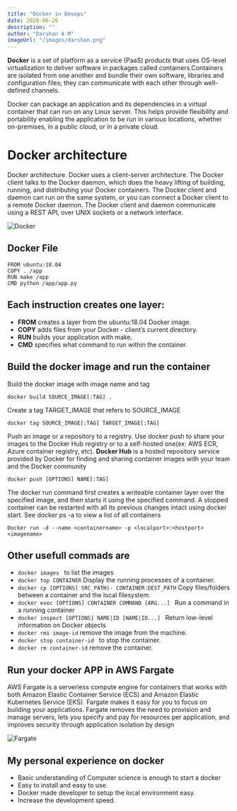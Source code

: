 ```yaml
---
title: "Docker in Devops"
date: 2020-06-26
description: ""
author: "Darshan A M"
imageUrl: "/images/darshan.png"
---
```


**Docker** is a set of platform as a service (PaaS) products that uses OS-level virtualization to deliver software in packages called containers.Containers are isolated from one another and bundle their own software, libraries and configuration files; they can communicate with each other through well-defined channels. 

Docker can package an application and its dependencies in a virtual container that can run on any Linux server. This helps provide flexibility and portability enabling the application to be run in various locations, whether on-premises, in a public cloud, or in a private cloud.

# Docker architecture

Docker architecture. Docker uses a client-server architecture. The Docker client talks to the Docker daemon, which does the heavy lifting of building, running, and distributing your Docker containers. The Docker client and daemon can run on the same system, or you can connect a Docker client to a remote Docker daemon. The Docker client and daemon communicate using a REST API, over UNIX sockets or a network interface.

![Docker](/images/docker-architecture.png)


## Docker File
```
FROM ubuntu:18.04
COPY . /app
RUN make /app
CMD python /app/app.py
```
## Each instruction creates one layer:

- **FROM** creates a layer from the ubuntu:18.04 Docker image.
- **COPY** adds files from your Docker - client’s current directory.
- **RUN** builds your application with make.
- **CMD** specifies what command to run within the container.

## Build the docker image and run the container

Build the docker image with image name and tag
```
docker build SOURCE_IMAGE[:TAG] .
```
Create a tag TARGET_IMAGE that refers to SOURCE_IMAGE
```
docker tag SOURCE_IMAGE[:TAG] TARGET_IMAGE[:TAG]
```
Push an image or a repository to a registry. Use docker push to share your images to the Docker Hub registry or to a self-hosted one(ex: AWS ECR, Azure container registry, etc). **Docker Hub** is a hosted repository service provided by Docker for finding and sharing container images with your team and the Docker community
```
docker push [OPTIONS] NAME[:TAG]
```
The docker run command first creates a writeable container layer over the specified image, and then starts it using the specified command. A stopped container can be restarted with all its previous changes intact using docker start. See docker ps -a to view a list of all containers
```
Docker run -d --name <containername> -p <localport>:<hostport> <imagename>
```
## Other usefull commads are
- ```docker images ``` to list the images
- ```docker top CONTAINER``` Display the running processes of a container.
- ``` docker cp [OPTIONS] SRC_PATH|- CONTAINER:DEST_PATH ``` Copy files/folders between a container and the local filesystem.
- ```docker exec [OPTIONS] CONTAINER COMMAND [ARG...] ``` Run a command in a running container
- ```docker inspect [OPTIONS] NAME|ID [NAME|ID...] ``` Return low-level information on Docker objects
- ``` docker rmi image-id ``` remove the image from the machine.
- ```docker stop container-id ``` to stop the container.
- ```docker rm container-id``` remove the container.

## Run your docker APP in AWS Fargate
AWS Fargate is a serverless compute engine for containers that works with both Amazon Elastic Container Service (ECS) and Amazon Elastic Kubernetes Service (EKS). Fargate makes it easy for you to focus on building your applications. Fargate removes the need to provision and manage servers, lets you specify and pay for resources per application, and improves security through application isolation by design

![Fargate](/images/aws-fargate-app.png)

## My personal experience on docker

- Basic understanding of Computer science is enough to start a docker
- Easy to install and easy to use.
- Docker made developer to setup the local environment easy.
- Increase the development speed.
